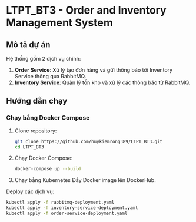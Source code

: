 # LTPT_BT3 - Order and Inventory Management System

## Mô tả dự án
Hệ thống gồm 2 dịch vụ chính:
1. **Order Service**: Xử lý tạo đơn hàng và gửi thông báo tới Inventory Service thông qua RabbitMQ.
2. **Inventory Service**: Quản lý tồn kho và xử lý các thông báo từ RabbitMQ.

## Hướng dẫn chạy

### Chạy bằng Docker Compose
1. Clone repository:
   ```bash
   git clone https://github.com/huykiemrong389/LTPT_BT3.git
   cd LTPT_BT3
2. Chạy Docker Compose:
   ```bash
   docker-compose up --build
3. Chạy bằng Kubernetes
Đẩy Docker image lên DockerHub.

 Deploy các dịch vụ:
```bash
kubectl apply -f rabbitmq-deployment.yaml
kubectl apply -f inventory-service-deployment.yaml
kubectl apply -f order-service-deployment.yaml


